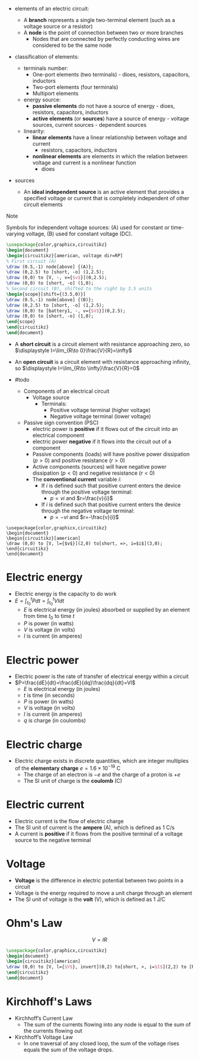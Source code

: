 

- elements of an electric circuit:
    - A **branch** represents a single two-terminal element (such as a voltage source or a resistor)
    - A **node** is the point of connection between two or more branches
        - Nodes that are connected by perfectly conducting wires are considered to be the same node
- classification of elements:
    - terminals number:
        - One-port elements (two terminals)
                - dioes, resistors, capacitors, inductors
        - Two-port elements (four terminals)
        - Multiport elements
    - energy source:
        - **passive elements** do not have a source of energy
                - dioes, resistors, capacitors, inductors
        - **active elements** (or **sources**) have a source of energy
                - voltage sources, current sources
                - dependent sources
    - linearity:
        - **linear elements** have a linear relationship between voltage and current
            - resistors, capacitors, inductors
        - **nonlinear elements** are elements in which the relation between voltage and current is a nonlinear function
            - dioes

- sources
    - An **ideal independent source** is an active element that provides a specified voltage or current that is completely independent of other circuit elements


> [!NOTE]
> Symbols for independent voltage sources: (A) used for constant or time-varying voltage, (B) used for constant voltage (DC).
> 
> ```tikz
> \usepackage{color,graphicx,circuitikz}
> \begin{document}
> \begin{circuitikz}[american, voltage dir=RP]
> % First circuit (A)
> \draw (0.5,-1) node[above] {(A)};
> \draw (0,2.5) to [short, -o] (1,2.5);
> \draw (0,0) to [V, -, v={$v$}](0,2.5);
> \draw (0,0) to [short, -o] (1,0);
> % Second circuit (B), shifted to the right by 3.5 units
> \begin{scope}[shift={(3.5,0)}]
> \draw (0.5,-1) node[above] {(B)};
> \draw (0,2.5) to [short, -o] (1,2.5);
> \draw (0,0) to [battery1, -, v={$V$}](0,2.5);
> \draw (0,0) to [short, -o] (1,0);
> \end{scope}
> \end{circuitikz}
> \end{document}
> ```
> 

- A **short circuit** is a circuit element with resistance approaching zero, so $\displaystyle I=\lim_{R\to 0}\frac{V}{R}=\infty$
- An **open circuit** is a circuit element with resistance approaching infinity, so $\displaystyle I=\lim_{R\to \infty}\frac{V}{R}=0$


- #todo
    - Components of an electrical circuit
        - Voltage source
            - Terminals:
                - Positive voltage terminal (higher voltage)
                - Negative voltage terminal (lower voltage)
    - Passive sign convention (PSC)
        - electric power is **positive** if it flows out of the circuit into an electrical component
        - electric power **negative** if it flows into the circuit out of a component
        - Passive components (loads) will have positive power dissipation ($p>0$) and positive resistance ($r>0$)
        - Active components (sources) will have negative power dissipation ($p<0$) and negative resistance ($r<0$)
        - The **conventional current** variable $i$:
            - If $i$ is defined such that positive current enters the device through the positive voltage terminal:
                - $p=vi$ and $r=\frac{v}{i}$
            - If $i$ is defined such that positive current enters the device through the negative voltage terminal:
                - $p=-vi$ and $r=-\frac{v}{i}$

```todo
\usepackage{color,graphicx,circuitikz}
\begin{document}
\begin{circuitikz}[american]
\draw (0,0) to [V, l={$v$}](2,0) to[short, =>, i=$i$](3,0);
\end{circuitikz}
\end{document}
```


# Electric energy

- Electric energy is the capacity to do work
- $E=\int _{t_0} ^t Pdt=\int _{t_0} ^t VI dt$
    - $E$ is electrical energy (in joules) absorbed or supplied by an element from time $t_0$ to time $t$
    - $P$ is power (in watts)
    - $V$ is voltage (in volts)
    - $I$ is current (in amperes)
    



# Electric power

- Electric power is the rate of transfer of electrical energy within a circuit
- $P=\frac{dE}{dt}=\frac{dE}{dq}\frac{dq}{dt}=VI$
    - $E$ is electrical energy (in joules)
    - $t$ is time (in seconds)
    - $P$ is power (in watts)
    - $V$ is voltage (in volts)
    - $I$ is current (in amperes)
    - $q$ is charge (in coulombs)
    
# Electric charge

- Electric charge exists in discrete quantities, which are integer multiples of the **elementary charge** $e=1.6\times 10^{-19}$ C
    - The charge of an electron is $-e$ and the charge of a proton is $+e$
    - The SI unit of charge is the **coulomb** (C)

# Electric current

- Electric current is the flow of electric charge
- The SI unit of current is the **ampere** (A), which is defined as 1 C/s
- A current is **positive** if it flows from the positive terminal of a voltage source to the negative terminal


# Voltage

- **Voltage** is the difference in electric potential between two points in a circuit
- Voltage is the energy required to move a unit charge through an element
- The SI unit of voltage is the **volt** (V), which is defined as 1 J/C



# Ohm's Law 
$$V=IR$$
```tikz
\usepackage{color,graphicx,circuitikz}
\begin{document}
\begin{circuitikz}[american]
\draw (0,0) to [V, l={$V$}, invert](0,2) to[short, >, i=$I$](2,2) to [R, l={$R$}](2,0) to (0,0);
\end{circuitikz}
\end{document}
```

# Kirchhoff's Laws

- Kirchhoff’s Current Law 
    - The sum of the currents flowing into any node is equal to the sum of the currents flowing out
- Kirchhoff’s Voltage Law
    - In one traversal of any closed loop, the sum of the voltage rises equals the sum of the voltage drops.






